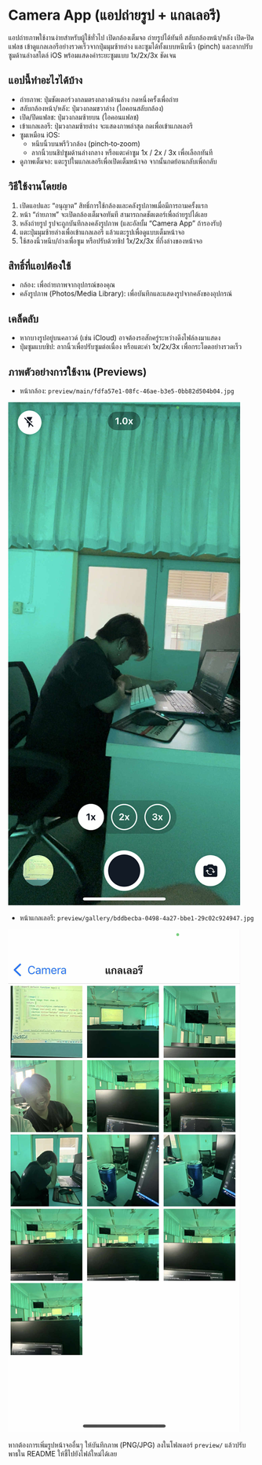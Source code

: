 # Camera App (แอปถ่ายรูป + แกลเลอรี)

แอปถ่ายภาพใช้งานง่ายสำหรับผู้ใช้ทั่วไป เปิดกล้องเต็มจอ ถ่ายรูปได้ทันที สลับกล้องหน้า/หลัง เปิด‑ปิดแฟลช เข้าดูแกลเลอรีอย่างรวดเร็วจากปุ่มมุมซ้ายล่าง และซูมได้ทั้งแบบหนีบนิ้ว (pinch) และลากปรับซูมด้านล่างสไตล์ iOS พร้อมแสดงค่าระยะซูมแบบ 1x/2x/3x ชัดเจน

## แอปนี้ทำอะไรได้บ้าง
- ถ่ายภาพ: ปุ่มชัตเตอร์วงกลมตรงกลางด้านล่าง กดหนึ่งครั้งเพื่อถ่าย
- สลับกล้องหน้า/หลัง: ปุ่มวงกลมขวาล่าง (ไอคอนสลับกล้อง)
- เปิด/ปิดแฟลช: ปุ่มวงกลมซ้ายบน (ไอคอนแฟลช)
- เข้าแกลเลอรี: ปุ่มวงกลมซ้ายล่าง จะแสดงภาพล่าสุด กดเพื่อเข้าแกลเลอรี
- ซูมเหมือน iOS:
  - หนีบนิ้วบนพรีวิวกล้อง (pinch‑to‑zoom)
  - ลากนิ้วบนชิปซูมด้านล่างกลาง หรือแตะค่าซูม 1x / 2x / 3x เพื่อเลือกทันที
- ดูภาพเต็มจอ: แตะรูปในแกลเลอรีเพื่อเปิดเต็มหน้าจอ จากนั้นกดย้อนกลับเพื่อกลับ

## วิธีใช้งานโดยย่อ
1) เปิดแอปและ “อนุญาต” สิทธิ์การใช้กล้องและคลังรูปภาพเมื่อมีการถามครั้งแรก
2) หน้า “ถ่ายภาพ” จะเปิดกล้องเต็มจอทันที สามารถกดชัตเตอร์เพื่อถ่ายรูปได้เลย
3) หลังถ่ายรูป รูปจะถูกบันทึกลงคลังรูปภาพ (และอัลบั้ม “Camera App” ถ้ารองรับ)
4) แตะปุ่มมุมซ้ายล่างเพื่อเข้าแกลเลอรี แล้วแตะรูปเพื่อดูแบบเต็มหน้าจอ
5) ใช้สองนิ้วหนีบ/ถ่างเพื่อซูม หรือปรับด้วยชิป 1x/2x/3x ที่กึ่งล่างของหน้าจอ

## สิทธิ์ที่แอปต้องใช้
- กล้อง: เพื่อถ่ายภาพจากอุปกรณ์ของคุณ
- คลังรูปภาพ (Photos/Media Library): เพื่อบันทึกและแสดงรูปจากคลังของอุปกรณ์

## เคล็ดลับ
- หากบางรูปอยู่บนคลาวด์ (เช่น iCloud) อาจต้องรอสักครู่ระหว่างดึงไฟล์ลงมาแสดง
- ปุ่มซูมแบบชิป: ลากนิ้วเพื่อปรับซูมต่อเนื่อง หรือแตะค่า 1x/2x/3x เพื่อกระโดดอย่างรวดเร็ว

## ภาพตัวอย่างการใช้งาน (Previews)
- หน้ากล้อง: `preview/main/fdfa57e1-08fc-46ae-b3e5-0bb82d504b04.jpg`

![หน้ากล้อง - ตัวอย่างจริง](preview/main/fdfa57e1-08fc-46ae-b3e5-0bb82d504b04.jpg)

- หน้าแกลเลอรี: `preview/gallery/bddbecba-0498-4a27-bbe1-29c02c924947.jpg`

![แกลเลอรี - ตัวอย่างจริง](preview/gallery/bddbecba-0498-4a27-bbe1-29c02c924947.jpg)

หากต้องการเพิ่มรูปหน้าจออื่นๆ ให้บันทึกภาพ (PNG/JPG) ลงในโฟลเดอร์ `preview/` แล้วปรับพาธใน README ให้ชี้ไปยังไฟล์ใหม่ได้เลย

